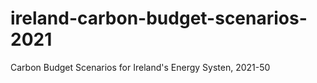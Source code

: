 # ireland-carbon-budget-scenarios-2021
Carbon Budget Scenarios for Ireland's Energy Systen, 2021-50
